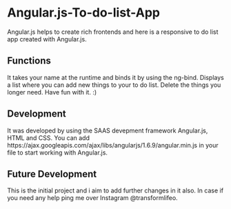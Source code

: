 # Angular.js-To-do-list-App
Angular.js helps to create rich frontends and here is a responsive to do list app created with Angular.js.
<h2>Functions</h2>
It takes your name at the runtime and binds it by using the ng-bind.
Displays a list where you can add new things to your to do list. 
Delete the things you longer need. Have fun with it. :)

<h2>Development</h2>
It was developed by using the SAAS devepment framework Angular.js, HTML and CSS. You can add https://ajax.googleapis.com/ajax/libs/angularjs/1.6.9/angular.min.js in your file to start working with Angular.js.   

<h2> Future Development</h2>
This is the initial project and i aim to add further changes in it also. In case if you need any help ping me over Instagram @transformlifeo.  
